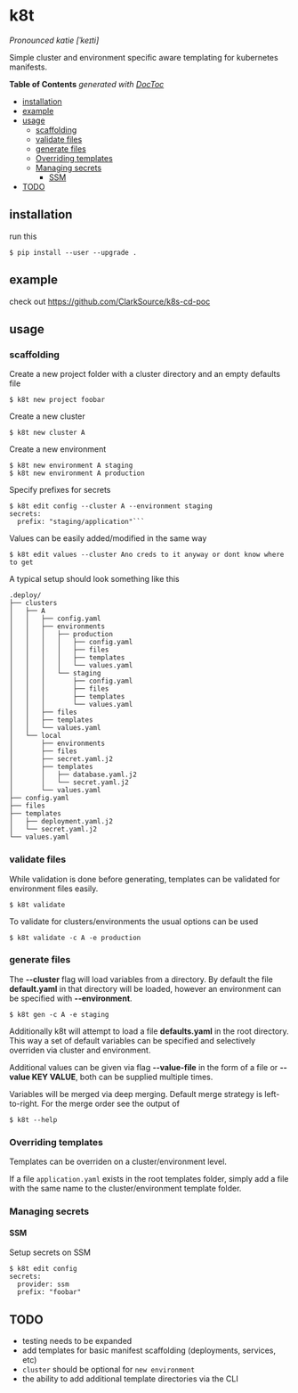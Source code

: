 # k8t

*Pronounced katie [ˈkeɪti]*

Simple cluster and environment specific aware templating for kubernetes manifests.

<!-- START doctoc generated TOC please keep comment here to allow auto update -->
<!-- DON'T EDIT THIS SECTION, INSTEAD RE-RUN doctoc TO UPDATE -->
**Table of Contents**  *generated with [DocToc](https://github.com/thlorenz/doctoc)*

- [installation](#installation)
- [example](#example)
- [usage](#usage)
  - [scaffolding](#scaffolding)
  - [validate files](#validate-files)
  - [generate files](#generate-files)
  - [Overriding templates](#overriding-templates)
  - [Managing secrets](#managing-secrets)
    - [SSM](#ssm)
- [TODO](#todo)

<!-- END doctoc generated TOC please keep comment here to allow auto update -->

## installation

run this

```
$ pip install --user --upgrade .
```

## example

check out https://github.com/ClarkSource/k8s-cd-poc

## usage

### scaffolding

Create a new project folder with a cluster directory and an empty defaults file

```
$ k8t new project foobar
```

Create a new cluster

```
$ k8t new cluster A
```

Create a new environment

```
$ k8t new environment A staging
$ k8t new environment A production
```
Specify prefixes for secrets

```
$ k8t edit config --cluster A --environment staging
secrets:
  prefix: "staging/application"```
```

Values can be easily added/modified in the same way

```
$ k8t edit values --cluster Ano creds to it anyway or dont know where to get
```

A typical setup should look something like this

```
.deploy/
├── clusters
│   ├── A
│   │   ├── config.yaml
│   │   ├── environments
│   │   │   ├── production
│   │   │   │   ├── config.yaml
│   │   │   │   ├── files
│   │   │   │   ├── templates
│   │   │   │   └── values.yaml
│   │   │   └── staging
│   │   │       ├── config.yaml
│   │   │       ├── files
│   │   │       ├── templates
│   │   │       └── values.yaml
│   │   ├── files
│   │   ├── templates
│   │   └── values.yaml
│   └── local
│       ├── environments
│       ├── files
│       ├── secret.yaml.j2
│       ├── templates
│       │   ├── database.yaml.j2
│       │   └── secret.yaml.j2
│       └── values.yaml
├── config.yaml
├── files
├── templates
│   ├── deployment.yaml.j2
│   └── secret.yaml.j2
└── values.yaml
```

### validate files

While validation is done before generating, templates can be validated for environment files easily.

```
$ k8t validate
```

To validate for clusters/environments the usual options can be used

```
$ k8t validate -c A -e production
```

### generate files

The **--cluster** flag will load variables from a directory. By default the file **default.yaml** in that directory will be
loaded, however an environment can be specified with **--environment**.

```
$ k8t gen -c A -e staging
```

Additionally k8t will attempt to load a file **defaults.yaml** in the root directory. This way a set of default
variables can be specified and selectively overriden via cluster and environment.

Additional values can be given via flag **--value-file** in the form of a file or **--value KEY VALUE**, both can be
supplied multiple times.

Variables will be merged via deep merging. Default merge strategy is left-to-right. For the merge order see the output of

```
$ k8t --help
```

### Overriding templates

Templates can be overriden on a cluster/environment level.

If a file `application.yaml` exists in the root templates folder, simply add a file with the same name to the
cluster/environment template folder.

### Managing secrets

#### SSM

Setup secrets on SSM
```
$ k8t edit config
secrets:
  provider: ssm
  prefix: "foobar"
  ```

## TODO

* testing needs to be expanded
* add templates for basic manifest scaffolding (deployments, services, etc)
* `cluster` should be optional for `new environment`
* the ability to add additional template directories via the CLI
